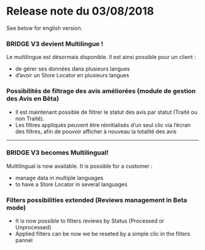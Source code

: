 # Release note du 03/08/2018

See below for english version.

### BRIDGE V3 devient Multilingue !
Le multilingue est désormais disponible. Il est ainsi possible pour un client :
-   de gérer ses données dans plusieurs langues  
-   d’avoir un Store Locator en plusieurs langues

### Possibilités de filtrage des avis améliorées (module de gestion des Avis en Bêta)

- Il est maintenant possible de filtrer le statut des avis par statut (Traité ou non Traité).
- Les filtres appliqués peuvent être réinitialisés d’un seul clic via l’écran des filtres, afin de pouvoir afficher à nouveau la totalité des avis

----

### BRIDGE V3 becomes Multilingual!
Multilingual is now available. It is possible for a customer :
- manage data in multiple languages
- to have a Store Locator in several languages

### Filters possibilities extended (Reviews management in Beta mode)
- It is now possible to filters reviews by Status (Processed or Unprocessed)
- Applied filters can be now we be reseted by a simple clic in the filters pannel
